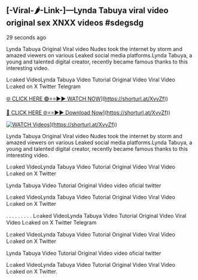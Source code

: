 ## [-Viral-🌶-Link-]—Lynda Tabuya viral video original sex XNXX videos #sdegsdg

29 seconds ago

Lynda Tabuya Original Viral video Nudes took the internet by storm and amazed viewers on various Leaked social media platforms.Lynda Tabuya, a young and talented digital creator, recently became famous thanks to this interesting video.

L𝚎aked VideoLynda Tabuya Video Tutorial Original Video Viral Video L𝚎aked on X Twitter Telegram

[🌐 CLICK HERE 🟢==►► WATCH NOW](https://i.imgur.com/dJHk4Zq.gif)](https://shorturl.at/XvvZf))

[🔴 CLICK HERE 🌐==►► Download Now](https://i.imgur.com/dJHk4Zq.gif)](https://shorturl.at/XvvZf))

[![WATCH Videos](https://i.imgur.com/dJHk4Zq.gif)](https://i.imgur.com/dJHk4Zq.gif)](https://shorturl.at/XvvZf))

Lynda Tabuya Original Viral video Nudes took the internet by storm and amazed viewers on various Leaked social media platforms.Lynda Tabuya, a young and talented digital creator, recently became famous thanks to this interesting video.

L𝚎aked VideoLynda Tabuya Video Tutorial Original Video Viral Video L𝚎aked on X Twitter

Lynda Tabuya Video Tutorial Original Video video oficial twitter

L𝚎aked VideoLynda Tabuya Video Tutorial Original Video Viral Video L𝚎aked on X Twitter

. . . . . . . . . L𝚎aked VideoLynda Tabuya Video Tutorial Original Video Viral Video L𝚎aked on X Twitter Telegram

L𝚎aked VideoLynda Tabuya Video Tutorial Original Video Viral Video L𝚎aked on X Twitter

Lynda Tabuya Video Tutorial Original Video video oficial twitter

L𝚎aked VideoLynda Tabuya Video Tutorial Original Video Viral Video L𝚎aked on X Twitter.